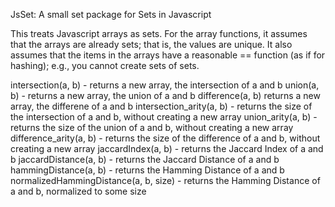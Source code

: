 JsSet: A small set package for Sets in Javascript

This treats Javascript arrays as sets. For the array functions, it assumes that
the arrays are already sets; that is, the values are unique. It also assumes that
the items in the arrays have a reasonable == function (as if for hashing); e.g.,
you cannot create sets of sets.

intersection(a, b) - returns a new array, the intersection of a and b
union(a, b)  - returns a new array, the union of a and b
difference(a, b) returns a new array, the differene of a and b
intersection_arity(a, b) - returns the size of the intersection of a and b, without creating a new array
union_arity(a, b) - returns the size of the union of a and b, without creating a new array
difference_arity(a, b) - returns the size of the difference of a and b, without creating a new array
jaccardIndex(a, b) - returns the Jaccard Index of a and b
jaccardDistance(a, b) - returns the Jaccard Distance of a and b
hammingDistance(a, b) - returns the Hamming Distance of a and b
normalizedHammingDistance(a, b, size) - returns the Hamming Distance of a and b, normalized to some size